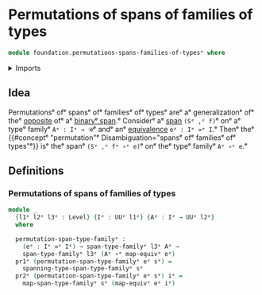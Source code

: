 # Permutations of spans of families of types

```agda
module foundation.permutations-spans-families-of-typesᵉ where
```

<details><summary>Imports</summary>

```agda
open import foundation.dependent-pair-typesᵉ
open import foundation.spans-families-of-typesᵉ
open import foundation.universe-levelsᵉ

open import foundation-core.equivalencesᵉ
open import foundation-core.function-typesᵉ
```

</details>

## Idea

Permutationsᵉ ofᵉ spansᵉ ofᵉ familiesᵉ ofᵉ typesᵉ areᵉ aᵉ generalizationᵉ ofᵉ theᵉ
[opposite](foundation.opposite-spans.mdᵉ) ofᵉ aᵉ
[binaryᵉ span](foundation.spans.md).ᵉ Considerᵉ aᵉ
[span](foundation.spans-families-of-types.mdᵉ) `(Sᵉ ,ᵉ f)`ᵉ onᵉ aᵉ typeᵉ familyᵉ
`Aᵉ : Iᵉ → 𝒰`ᵉ andᵉ anᵉ [equivalence](foundation-core.equivalences.mdᵉ) `eᵉ : Iᵉ ≃ᵉ I`.ᵉ
Thenᵉ theᵉ {{#conceptᵉ "permutation"ᵉ Disambiguation="spansᵉ ofᵉ familiesᵉ ofᵉ types"ᵉ}}
isᵉ theᵉ spanᵉ `(Sᵉ ,ᵉ fᵉ ∘ᵉ e)`ᵉ onᵉ theᵉ typeᵉ familyᵉ `Aᵉ ∘ᵉ e`.ᵉ

## Definitions

### Permutations of spans of families of types

```agda
module _
  {l1ᵉ l2ᵉ l3ᵉ : Level} {Iᵉ : UUᵉ l1ᵉ} {Aᵉ : Iᵉ → UUᵉ l2ᵉ}
  where

  permutation-span-type-familyᵉ :
    (eᵉ : Iᵉ ≃ᵉ Iᵉ) → span-type-familyᵉ l3ᵉ Aᵉ →
    span-type-familyᵉ l3ᵉ (Aᵉ ∘ᵉ map-equivᵉ eᵉ)
  pr1ᵉ (permutation-span-type-familyᵉ eᵉ sᵉ) =
    spanning-type-span-type-familyᵉ sᵉ
  pr2ᵉ (permutation-span-type-familyᵉ eᵉ sᵉ) iᵉ =
    map-span-type-familyᵉ sᵉ (map-equivᵉ eᵉ iᵉ)
```